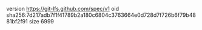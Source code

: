 version https://git-lfs.github.com/spec/v1
oid sha256:7d217adb7f1f41789b2a180c6804c3763664e0d728d7f726b6f79b4881bf2f91
size 6999
